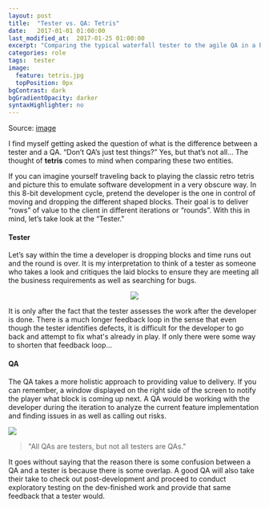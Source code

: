 ```yaml
---
layout: post
title:  "Tester vs. QA: Tetris"
date:   2017-01-01 01:00:00
last_modified_at:  2017-01-25 01:00:00
excerpt: "Comparing the typical waterfall tester to the agile QA in a battle of the blocks"
categories: role
tags:  tester
image:
  feature: tetris.jpg
  topPosition: 0px
bgContrast: dark
bgGradientOpacity: darker
syntaxHighlighter: no
---
```

Source: [image](https://www.google.com/url?sa=i&rct=j&q=&esrc=s&source=images&cd=&cad=rja&uact=8&ved=0ahUKEwjWp4C719bSAhWE64MKHc3RDugQjhwIBQ&url=http%3A%2F%2Fwallpaperstock.net%2Ffullscreen-tetris_wallpapers_34849_1440x900_1.html&psig=AFQjCNG-UTpAo_19NZUsHygj6e21o9JO3w&ust=1489604320460655)

I find myself getting asked the question of what is the difference between a tester and a QA. “Don’t QA’s just test things?” Yes, but that’s not all... The thought of <b>tetris</b> comes to mind when comparing these two entities.

If you can imagine yourself traveling back to playing the classic retro tetris and picture this to emulate software development in a very obscure way. In this 8-bit development cycle, pretend the developer is the one in control of moving and dropping the different shaped blocks. Their goal is to deliver “rows” of value to the client in different iterations or “rounds”. With this in mind, let’s take look at the “Tester."

#### Tester

Let’s say within the time a developer is dropping blocks and time runs out and the round is over. It is my interpretation to think of a tester as someone who takes a look and critiques the laid blocks to ensure they are meeting all the business requirements as well as searching for bugs.

<center>
<img src="{{site.baseurl_posts_img}}drmario.png"/>
</center>

It is only after the fact that the tester assesses the work after the developer is done. There is a much longer feedback loop in the sense that even though the tester identifies defects, it is difficult for the developer to go back and attempt to fix what's already in play. If only there were some way to shorten that feedback loop...

#### QA

The QA takes a more holistic approach to providing value to delivery. If you can remember, a window displayed on the right side of the screen to notify the player what block is coming up next. A QA would be working with the developer during the iteration to analyze the current feature implementation and finding issues in  as well as calling out risks.

<img src="{{site.baseurl_posts_img}}tetris_upNext.jpg"/>



<blockquote class="largeQuote">"All QAs are testers, but not all testers are QAs."</blockquote>

It goes without saying that the reason there is some confusion between a QA and a tester is because there is some overlap. A good QA will also take their take to check out post-development and proceed to conduct exploratory testing on the dev-finished work and provide that same feedback that a tester would.
